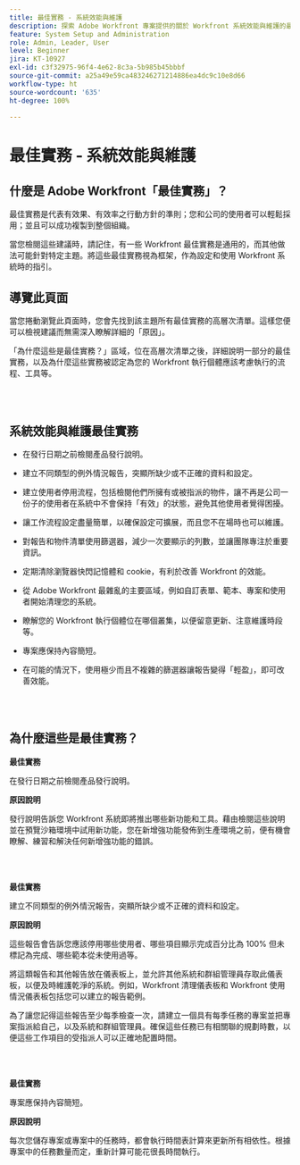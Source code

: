 ```yaml
---
title: 最佳實務 - 系統效能與維護
description: 探索 Adobe Workfront 專案提供的關於 Workfront 系統效能與維護的最佳實務建議。
feature: System Setup and Administration
role: Admin, Leader, User
level: Beginner
jira: KT-10927
exl-id: c3f32975-96f4-4e62-8c3a-5b985b45bbbf
source-git-commit: a25a49e59ca483246271214886ea4dc9c10e8d66
workflow-type: ht
source-wordcount: '635'
ht-degree: 100%

---
```


# 最佳實務 - 系統效能與維護

## 什麼是 Adobe Workfront「最佳實務」？

最佳實務是代表有效果、有效率之行動方針的準則；您和公司的使用者可以輕鬆採用；並且可以成功複製到整個組織。

當您檢閱這些建議時，請記住，有一些 Workfront 最佳實務是通用的，而其他做法可能針對特定主題。將這些最佳實務視為框架，作為設定和使用 Workfront 系統時的指引。

## 導覽此頁面

當您捲動瀏覽此頁面時，您會先找到該主題所有最佳實務的高層次清單。這樣您便可以檢視建議而無需深入瞭解詳細的「原因」。

「為什麼這些是最佳實務？」區域，位在高層次清單之後，詳細說明一部分的最佳實務，以及為什麼這些實務被認定為您的 Workfront 執行個體應該考慮執行的流程、工具等。

</br>
</br>

## 系統效能與維護最佳實務

* 在發行日期之前檢閱產品發行說明。

* 建立不同類型的例外情況報告，突顯所缺少或不正確的資料和設定。

* 建立使用者停用流程，包括檢閱他們所擁有或被指派的物件，讓不再是公司一份子的使用者在系統中不會保持「有效」的狀態，避免其他使用者覺得困擾。

* 讓工作流程設定盡量簡單，以確保設定可擴展，而且您不在場時也可以維護。

* 對報告和物件清單使用篩選器，減少一次要顯示的列數，並讓團隊專注於重要資訊。

* 定期清除瀏覽器快閃記憶體和 cookie，有利於改善 Workfront 的效能。

* 從 Adobe Workfront 最雜亂的主要區域，例如自訂表單、範本、專案和使用者開始清理您的系統。

* 瞭解您的 Workfront 執行個體位在哪個叢集，以便留意更新、注意維護時段等。

* 專案應保持內容簡短。

* 在可能的情況下，使用極少而且不複雜的篩選器讓報告變得「輕盈」，即可改善效能。

</br>
</br>

## 為什麼這些是最佳實務？

**最佳實務**

在發行日期之前檢閱產品發行說明。



**原因說明**

發行說明告訴您 Workfront 系統即將推出哪些新功能和工具。藉由檢閱這些說明並在預覽沙箱環境中試用新功能，您在新增強功能發佈到生產環境之前，便有機會瞭解、練習和解決任何新增強功能的錯誤。

</br>
</br>

**最佳實務**

建立不同類型的例外情況報告，突顯所缺少或不正確的資料和設定。



**原因說明**

這些報告會告訴您應該停用哪些使用者、哪些項目顯示完成百分比為 100% 但未標記為完成、哪些範本從未使用過等。



將這類報告和其他報告放在儀表板上，並允許其他系統和群組管理員存取此儀表板，以便及時維護乾淨的系統。例如，Workfront 清理儀表板和 Workfront 使用情況儀表板包括您可以建立的報告範例。



為了讓您記得這些報告至少每季檢查一次，請建立一個具有每季任務的專案並把專案指派給自己，以及系統和群組管理員。確保這些任務已有相關聯的規劃時數，以便這些工作項目的受指派人可以正確地配置時間。

</br>
</br>

**最佳實務**

專案應保持內容簡短。



**原因說明**

每次您儲存專案或專案中的任務時，都會執行時間表計算來更新所有相依性。根據專案中的任務數量而定，重新計算可能花很長時間執行。

